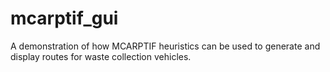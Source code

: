 # mcarptif_gui
A demonstration of how MCARPTIF heuristics can be used to generate and display routes for waste collection vehicles.
